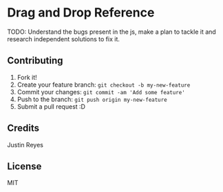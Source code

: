 # Drag and Drop Reference

TODO: Understand the bugs present in the js, make a plan to tackle it and research independent solutions
to fix it.

## Contributing

1. Fork it!
2. Create your feature branch: `git checkout -b my-new-feature`
3. Commit your changes: `git commit -am 'Add some feature'`
4. Push to the branch: `git push origin my-new-feature`
5. Submit a pull request :D

## Credits

Justin Reyes

## License
MIT